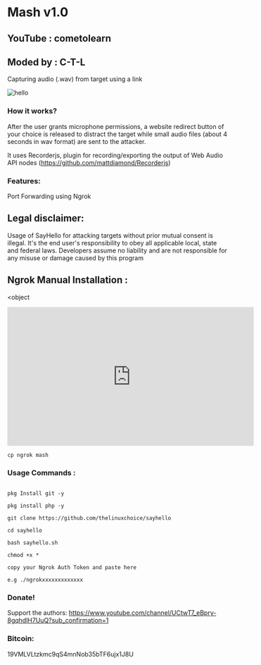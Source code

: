 # Mash v1.0

## YouTube : cometolearn

## Moded by : C-T-L

Capturing audio (.wav) from target using a link

![hello](https://github.com/c-t-l/Say-Hello/blob/master/IMG_20200722_081219.jpg)

### How it works?

After the user grants microphone permissions, a website redirect button of your choice is released to distract the target while small audio files (about 4 seconds in wav format) are sent to the attacker.

It uses Recorderjs, plugin for recording/exporting the output of Web Audio API nodes (https://github.com/mattdiamond/Recorderjs)

### Features:

Port Forwarding using Ngrok

## Legal disclaimer:

Usage of SayHello for attacking targets without prior mutual consent is illegal. It's the end user's responsibility to obey all applicable local, state and federal laws. Developers assume no liability and are not responsible for any misuse or damage caused by this program 

## Ngrok Manual Installation :

<object
<iframe width="560" height="315" src="https://www.youtube.com/embed/TZu63o3cobU" frameborder="0" allow="accelerometer; autoplay; encrypted-media; gyroscope; picture-in-picture" allowfullscreen></iframe>
</object>

```
cp ngrok mash

```



### Usage Commands :

```

pkg Install git -y

pkg install php -y

git clone https://github.com/thelinuxchoice/sayhello

cd sayhello

bash sayhello.sh

chmod +x *

copy your Ngrok Auth Token and paste here

e.g ./ngrokxxxxxxxxxxxxx

```

### Donate!

Support the authors: https://www.youtube.com/channel/UCtwT7_eBpry-8gqhdlH7UuQ?sub_confirmation=1

### Bitcoin:

19VMLVLtzkmc9qS4mnNob35bTF6ujx1J8U
